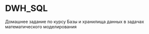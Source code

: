 # DWH_SQL
Домашнее задание по курсу Базы и хранилища данных в задачах математического моделирования
